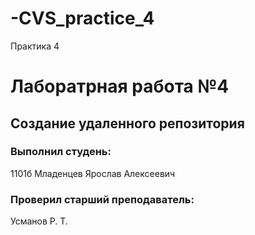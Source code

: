 # -CVS_practice_4
Практика 4
# Лаборатрная работа №4
## Создание удаленного репозитория
### Выполнил студень:
1101б
Младенцев Ярослав Алексеевич
### Проверил старший преподаватель:
Усманов Р. Т.
